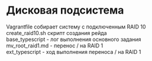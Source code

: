 # Дисковая подсистема

Vagrantfile собирает систему с подключенным RAID 10  
create_raid10.sh скрипт создания рейда  
base_typescript - лог выполнения основного задания  
mv_root_raid1.md - перенос / на RAID 1  
ext_typescript - ход выполнения переноса / на RAID 1  
